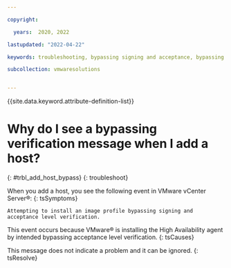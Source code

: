 ```yaml
---

copyright:

  years:  2020, 2022

lastupdated: "2022-04-22"

keywords: troubleshooting, bypassing signing and acceptance, bypassing verification issue

subcollection: vmwaresolutions


---
```


{{site.data.keyword.attribute-definition-list}}

# Why do I see a bypassing verification message when I add a host?
{: #trbl_add_host_bypass}
{: troubleshoot}

When you add a host, you see the following event in VMware vCenter Server®:
{: tsSymptoms}

`Attempting to install an image profile bypassing signing and acceptance level verification.`

This event occurs because VMware® is installing the High Availability agent by intended bypassing acceptance level verification.
{: tsCauses}

This message does not indicate a problem and it can be ignored.
{: tsResolve}
